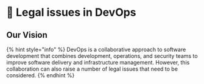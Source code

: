 # 🚀 Legal issues in DevOps

## Our Vision

{% hint style="info" %}
DevOps is a collaborative approach to software development that combines development, operations, and security teams to improve software delivery and infrastructure management. However, this collaboration can also raise a number of legal issues that need to be considered.
{% endhint %}
